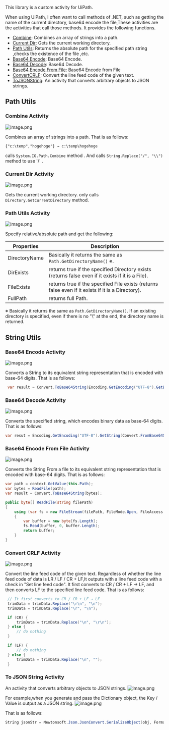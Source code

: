 This library is a custom activity for UiPath.

When using UiPath, I often want to call methods of .NET, such as getting the name of the current directory, base64 encode the file,These activities are the activities that call those methods.
It provides the following functions.

- [Combine](#combine-activity): Combines an array of strings into a path.
- [Current Dir](#current-dir-activity): Gets the current working directory.
- [Path Utils](#path-utils-activity): Returns the absolute path for the specified path string ,checks the existence of the file ,etc.
- [Base64 Encode](#base64-encode-activity): Base64 Encode.
- [Base64 Decode](#base64-decode-activity): Base64 Decode.
- [Base64 Encode From File](#base64-encode-from-file-activity): Base64 Encode from File
- [ConvertCRLF](#convert-crlf-activity): Convert the line feed code of the given text.
- [ToJSONString](#to-json-string-activity): An activity that converts arbitrary objects to JSON strings.

## Path Utils
### Combine Activity
![image.png](https://qiita-image-store.s3.amazonaws.com/0/73777/53dddd49-a08f-e13c-0703-71c24d42aa4b.png)

 Combines an array of strings into a path. That is as follows:

```
{"c:\temp","hogehoge"} → c:\temp\hogehoge
```

calls `System.IO.Path.Combine` method . And calls `String.Replace("/", "\\")`  method to use '/' .

### Current Dir Activity

![image.png](https://qiita-image-store.s3.amazonaws.com/0/73777/1ce599fd-4d0c-8aed-57ad-f3f5b2a43e36.png)

Gets the current working directory. only calls `Directory.GetCurrentDirectory` method.


### Path Utils Activity
![image.png](https://qiita-image-store.s3.amazonaws.com/0/73777/09863a71-fee7-1a84-2c29-24d947e5d206.png)

Specify relative/absolute path and get the following:

|Properties|Description|
|-----------------|------------------|
| DirectoryName   |Basically it returns the same as `Path.GetDirectoryName()` ※.|
| DirExists       |returns true if the specified Directory exists (returns false even if it exists if it is a File).|
| FileExists      |returns true if the specified File exists (returns false even if it exists if it is a Directory).|
| FullPath        |returns full Path.|

※ Basically it returns the same as `Path.GetDirectoryName()`. If an existing directory is specified, even if there is no "\\" at the end, the directory name is returned.


## String Utils

### Base64 Encode Activity

![image.png](https://qiita-image-store.s3.amazonaws.com/0/73777/bf3b7468-8f40-513d-dc55-bd57f110c896.png)

Converts a String to its equivalent string representation that is encoded with base-64 digits.
That is as follows:

```C#
 var result = Convert.ToBase64String(Encoding.GetEncoding("UTF-8").GetBytes(text));
```


### Base64 Decode Activity
![image.png](https://qiita-image-store.s3.amazonaws.com/0/73777/d7803b16-36c8-6feb-79cf-f6ab567d6b83.png)

Converts the specified string, which encodes binary data as base-64 digits.
That is as follows:

```C#
var resut = Encoding.GetEncoding("UTF-8").GetString(Convert.FromBase64String(text));
```



### Base64 Encode From File Activity
![image.png](https://qiita-image-store.s3.amazonaws.com/0/73777/3748c0a0-dbe6-3bdf-fce4-0cd1eaec1543.png)

Converts the String From a file to its equivalent string representation that is encoded with base-64 digits.
That is as follows:

```C#
var path = context.GetValue(this.Path);
var bytes = ReadFile(path);
var result = Convert.ToBase64String(bytes);

public byte[] ReadFile(string filePath)
{
    using (var fs = new FileStream(filePath, FileMode.Open, FileAccess.Read))
    {
        var buffer = new byte[fs.Length];
        fs.Read(buffer, 0, buffer.Length);
        return buffer;
    }
}

```


### Convert CRLF Activity
![image.png](https://qiita-image-store.s3.amazonaws.com/0/73777/caefc700-fad9-1f43-7d87-78d3449dbb03.png)


Convert the line feed code of the given text.
Regardless of whether the line feed code of data is LR / LF / CR + LF,It outputs with a line feed code with a check in "Set line feed code".
It first converts to CR / CR + LF → LF, and then converts LF to the specified line feed code.
That is as follows:

```C#
 // It first converts to CR / CR + LF → LF
 trimData = trimData.Replace("\r\n", "\n");
 trimData = trimData.Replace("\r", "\n");

 if (CR) {
     trimData = trimData.Replace("\n", "\r\n");
 } else {
     // do nothing
 }

 if (LF) {
     // do nothing
 } else {
     trimData = trimData.Replace("\n", "");
 }
```


### To JSON String Activity
An activity that converts arbitrary objects to JSON strings.
![image.png](https://qiita-image-store.s3.amazonaws.com/0/73777/e223b3e9-c4eb-b630-380c-8039e3789593.png)

For example,when you generate and pass the Dictionary object, the Key / Value is output as a JSON string.
![image.png](https://qiita-image-store.s3.amazonaws.com/0/73777/3eff4cb6-5ac8-8c8d-932e-04b66eefbadb.png)

That is as follows:

```C#
String jsonStr = Newtonsoft.Json.JsonConvert.SerializeObject(obj, Formatting.Indented);
```
